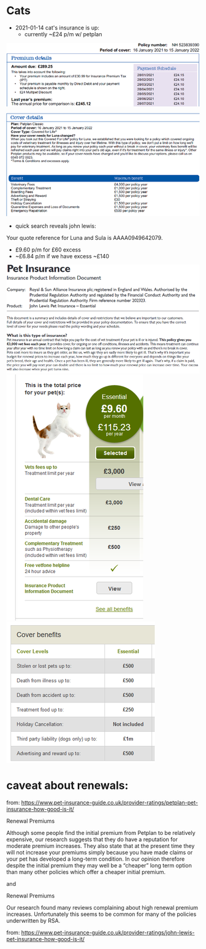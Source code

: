 # Cats

- 2021-01-14 cat's insurance is up:
    - currently ~£24 p/m w/ petplan

![](dailies/2021-01-14-13-26-58.png)


![](dailies/2021-01-14-13-31-34.png)


- quick search reveals john lewis:
  
Your quote reference for Luna and Sula is AAAA0949642079.


  - £9.60 p/m for £60 excess 
  - ~£6.84 p/m if we have excess ~£140

![](dailies/2021-01-14-13-28-41.png)
![](dailies/2021-01-14-13-32-23.png)
![](dailies/2021-01-14-13-32-51.png)

# caveat about renewals:

from: https://www.pet-insurance-guide.co.uk/provider-ratings/petplan-pet-insurance-how-good-is-it/

Renewal Premiums

Although some people find the initial premium from  Petplan to be relatively expensive, our research suggests that they do have a reputation for moderate premium increases. They also state that at the present time they will not increase your premiums simply because you have made claims or your pet has developed a long-term condition.    In our opinion therefore despite the initial premium they may well be a “cheaper” long term option than many other policies which offer a cheaper initial premium.

and 

Renewal Premiums

Our research found many reviews complaining about high renewal premium increases.   Unfortunately this seems to be common for many of the policies underwritten by RSA.

from: https://www.pet-insurance-guide.co.uk/provider-ratings/john-lewis-pet-insurance-how-good-is-it/